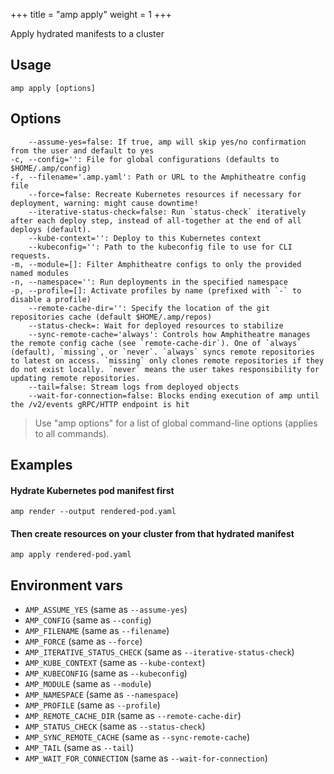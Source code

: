 +++
title = "amp apply"
weight = 1
+++

Apply hydrated manifests to a cluster

## Usage
```
amp apply [options]
```

## Options

```
    --assume-yes=false: If true, amp will skip yes/no confirmation from the user and default to yes
-c, --config='': File for global configurations (defaults to $HOME/.amp/config)
-f, --filename='.amp.yaml': Path or URL to the Amphitheatre config file
    --force=false: Recreate Kubernetes resources if necessary for deployment, warning: might cause downtime!
    --iterative-status-check=false: Run `status-check` iteratively after each deploy step, instead of all-together at the end of all deploys (default).
    --kube-context='': Deploy to this Kubernetes context
    --kubeconfig='': Path to the kubeconfig file to use for CLI requests.
-m, --module=[]: Filter Amphitheatre configs to only the provided named modules
-n, --namespace='': Run deployments in the specified namespace
-p, --profile=[]: Activate profiles by name (prefixed with `-` to disable a profile)
    --remote-cache-dir='': Specify the location of the git repositories cache (default $HOME/.amp/repos)
    --status-check=: Wait for deployed resources to stabilize
    --sync-remote-cache='always': Controls how Amphitheatre manages the remote config cache (see `remote-cache-dir`). One of `always` (default), `missing`, or `never`. `always` syncs remote repositories to latest on access. `missing` only clones remote repositories if they do not exist locally. `never` means the user takes responsibility for updating remote repositories.
    --tail=false: Stream logs from deployed objects
    --wait-for-connection=false: Blocks ending execution of amp until the /v2/events gRPC/HTTP endpoint is hit
```      

> Use "amp options" for a list of global command-line options (applies to all commands).

## Examples

#### Hydrate Kubernetes pod manifest first
```
amp render --output rendered-pod.yaml
```

#### Then create resources on your cluster from that hydrated manifest
```
amp apply rendered-pod.yaml
```

## Environment vars

* `AMP_ASSUME_YES` (same as `--assume-yes`)
* `AMP_CONFIG` (same as `--config`)
* `AMP_FILENAME` (same as `--filename`)
* `AMP_FORCE` (same as `--force`)
* `AMP_ITERATIVE_STATUS_CHECK` (same as `--iterative-status-check`)
* `AMP_KUBE_CONTEXT` (same as `--kube-context`)
* `AMP_KUBECONFIG` (same as `--kubeconfig`)
* `AMP_MODULE` (same as `--module`)
* `AMP_NAMESPACE` (same as `--namespace`)
* `AMP_PROFILE` (same as `--profile`)
* `AMP_REMOTE_CACHE_DIR` (same as `--remote-cache-dir`)
* `AMP_STATUS_CHECK` (same as `--status-check`)
* `AMP_SYNC_REMOTE_CACHE` (same as `--sync-remote-cache`)
* `AMP_TAIL` (same as `--tail`)
* `AMP_WAIT_FOR_CONNECTION` (same as `--wait-for-connection`)